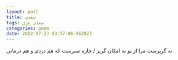 ```yaml
---
layout: post
title: سعدی
tags: سعدی غزل
categories: poem
date: 2022-07-23 03:57:06.962927
---
```


نه گزیرست مرا از تو نه امکان گریز / چاره صبرست که هم دردی و هم درمانی
